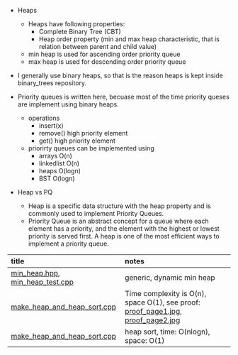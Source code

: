 - Heaps
  - Heaps have following properties:
    - Complete Binary Tree (CBT)
    - Heap order property (min and max heap characteristic, that is relation between parent and child value)
  - min heap is used for ascending order priority queue
  - max heap is used for descending order priority queue

- I generally use binary heaps, so that is the reason heaps is kept inside binary_trees repository.
- Priority queues is written here, becuase most of the time priority queses are implement using binary heaps.
  - operations
    - insert(x)
    - remove() high priority element
    - get() high priority element
  - priorirty queues can be implemented using
    - arrays O(n)
    - linkedlist O(n)
    - heaps O(logn)
    - BST O(logn)
- Heap vs PQ
  - Heap is a specific data structure with the heap property and is commonly used to implement Priority Queues.
  - Priority Queue is an abstract concept for a queue where each element has a priority, and the element with the highest or lowest priority is served first. A heap is one of the most efficient ways to implement a priority queue.  

| title | notes |
|:------|:------|
| [min_heap.hpp](min_heap.hpp), [min_heap_test.cpp](min_heap_test.cpp) | generic, dynamic min heap |
| [make_heap_and_heap_sort.cpp](make_heap_and_heap_sort.cpp) | Time complexity is O(n), space O(1), see proof: [proof_page1.jpg](proof_page1.jpg), [proof_page2.jpg](proof_page2.jpg) |
| [make_heap_and_heap_sort.cpp](make_heap_and_heap_sort.cpp) | heap sort, time: O(nlogn), space: O(1) |




